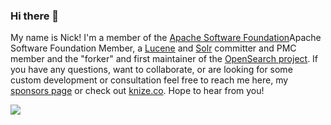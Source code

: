 ### Hi there 👋

My name is Nick! I'm a member of the [Apache Software Foundation](http://apache.org)Apache Software Foundation Member</a>, a [Lucene](http://lucene.apache.org) and [Solr](http://solr.apache.org) committer and PMC member and the "forker" and first maintainer of the [OpenSearch project](github.com/opensearch-project). If you have any questions, want to collaborate, or are looking for some custom development or consultation feel free to reach me here, my [sponsors page](https://github.com/sponsors/nknize) or check out [knize.co](http://knize.co). Hope to hear from you!

<!--
**nknize/nknize** is a ✨ _special_ ✨ repository because its `README.md` (this file) appears on your GitHub profile.

Here are some ideas to get you started:

- 🔭 I’m currently working on ...
- 🌱 I’m currently learning ...
- 👯 I’m looking to collaborate on ...
- 🤔 I’m looking for help with ...
- 💬 Ask me about ...
- 📫 How to reach me: ...
- 😄 Pronouns: ...
- ⚡ Fun fact: ...
-->

<a href="http://knize.co/">
  <img align="left" src="https://github-readme-stats.vercel.app/api?username=nknize&show_icons=true" />
</a>
